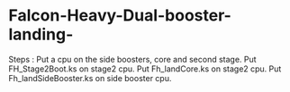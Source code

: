 # Falcon-Heavy-Dual-booster-landing-

Steps : 
Put a cpu on the side boosters, core and second stage.
Put FH_Stage2Boot.ks on stage2 cpu. 
Put Fh_landCore.ks on stage2 cpu. 
Put Fh_landSideBooster.ks on side booster cpu. 

